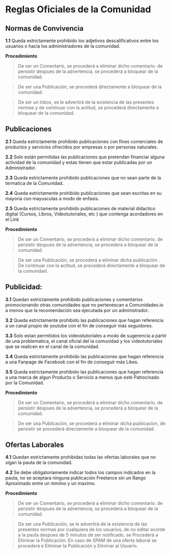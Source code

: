 # Reglas Oficiales de la Comunidad

**Normas de Convivencia**
----------
**1.1** Queda estrictamente prohibido los adjetivos descalificativos entre los usuarios o hacia los administradores de la comunidad.

**Procedimiento** 

>De ser un Comentario, se procederá a eliminar dicho comentario. de persistir despues de la advertencia, se procederá a bloquear de la comunidad.

>De ser una Publicación, se procederá directamente a bloquear de la comunidad.

>De ser un Inbox, se le advertirá de la existencia de las presentes normas y de continuar con la actitud, se procederá directamente a bloquear de la comunidad.


**Publicaciones**
----------

**2.1** Queda estrictamente prohibido publicaciones con fines comerciales de productos y servicios ofrecidos por empresas o por personas naturales. 

**2.2** Solo están permitidas las publicaciones que pretendan financiar alguna actividad de la comunidad y estas tienen que estar publicadas por un Administrador.

**2.3** Queda estrictamente prohibido publicaciones que no sean parte de la termatica de la Comunidad.

**2.4** Queda estrictamente prohibido publicaciones que sean escritas en su mayoria con mayusculas a modo de enfasis.

**2.5** Queda estrictamente prohibido publicaciones de material didactico digital (Cursos, Libros, Videotutoriales, etc ) que contenga acordadores en el Link

**Procedimiento** 

>De ser un Comentario, se procederá a eliminar dicho comentario. de persistir despues de la advertencia, se procederá a bloquear de la comunidad.

>De ser una Publicación, se procederá a eliminar dicha publicación . De continuar con la actitud, se procederá directamente a bloquear de la comunidad.



**Publicidad**:
----------

**3.1** Quedan estrictamente prohibido publicaciones y comentarios promocionando otras comunidades que no pertenescan a Comunidades.io a menos que la recomendación sea ejecutada por un administrador.

**3.2** Queda estrictamente prohibido las publicaciones que hagan referencia a un canal propio de youtube con el fin de conseguir más seguidores.

**3.3** Solo estan permitidos los videostutoriales a modo de sugerencia a partir de una problematica, el canal oficial del la comunidad y los videotutoriales que se realicen en el canal de la comunidad.

**3.4** Queda estrictamente prohibido las publicaciones que hagan referencia a una Fanpage de Facebook con el fin de conseguir más Likes.

**3.5** Queda estrictamente prohibido las publicaciones que hagan referencia a una marca de algun Producto o Servicio a menos que esté Patrocinado por la Comunidad.

**Procedimiento**  

>De ser un Comentario, se procederá a eliminar dicho comentario. de persistir despues de la advertencia, se procederá a bloquear de la comunidad.

>De ser una Publicación, se procederá a eliminar dicha publicacion, de persistir se procederá directamente a bloquear de la comunidad.



**Ofertas Laborales**
----------

**4.1** Quedan estrictamente prohibidas todas las ofertas laborales que no sigan la pauta de la comunidad. 

**4.2** Se debe obligatoriamente indicar todos los campos indicados en la pauta, no se aceptara ninguna publicación Freelance sin un Rango Aproximado entre un minimo y un maximo.

**Procedimiento** 

>De ser un Comentario, se procederá a eliminar dicho comentario. de persistir despues de la advertencia, se procederá a bloquear de la comunidad.

>De ser una Publicación, se le advertirá de la existencia de las presentes normas por cualquiera de los usuarios, de no editar acorde a la pauta despues de 5 minutos de ser notificado, se Procederá a Eliminar la Publicación. En caso de SPAM de una oferta laboral se procederá e Eliminar la Publicación y Eliminar al Usuario. 


